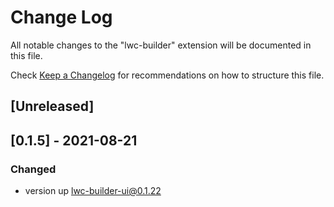 # Change Log

All notable changes to the "lwc-builder" extension will be documented in this file.

Check [Keep a Changelog](http://keepachangelog.com/) for recommendations on how to structure this file.

## [Unreleased]

## [0.1.5] - 2021-08-21

### Changed

- version up lwc-builder-ui@0.1.22
